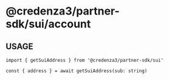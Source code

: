 # @credenza3/partner-sdk/sui/account

## USAGE

```
import { getSuiAddress } from '@credenza3/partner-sdk/sui'

const { address } = await getSuiAddress(sub: string)
```